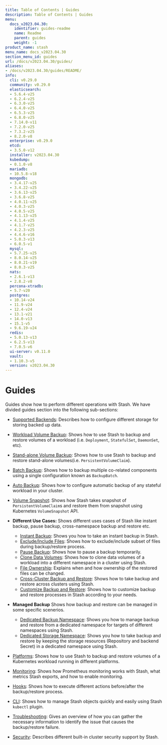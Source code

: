 ```yaml
---
title: Table of Contents | Guides
description: Table of Contents | Guides
menu:
  docs_v2023.04.30:
    identifier: guides-readme
    name: Readme
    parent: guides
    weight: -1
product_name: stash
menu_name: docs_v2023.04.30
section_menu_id: guides
url: /docs/v2023.04.30/guides/
aliases:
- /docs/v2023.04.30/guides/README/
info:
  cli: v0.29.0
  community: v0.29.0
  elasticsearch:
  - 5.6.4-v25
  - 6.2.4-v25
  - 6.3.0-v25
  - 6.4.0-v25
  - 6.5.3-v25
  - 6.8.0-v25
  - 7.14.0-v11
  - 7.2.0-v25
  - 7.3.2-v25
  - 8.2.0-v8
  enterprise: v0.29.0
  etcd:
  - 3.5.0-v12
  installer: v2023.04.30
  kubedump:
  - 0.1.0-v8
  mariadb:
  - 10.5.8-v18
  mongodb:
  - 3.4.17-v25
  - 3.4.22-v25
  - 3.6.13-v25
  - 3.6.8-v25
  - 4.0.11-v25
  - 4.0.3-v25
  - 4.0.5-v25
  - 4.1.13-v25
  - 4.1.4-v25
  - 4.1.7-v25
  - 4.2.3-v25
  - 4.4.6-v16
  - 5.0.3-v13
  - 6.0.5-v1
  mysql:
  - 5.7.25-v25
  - 8.0.14-v25
  - 8.0.21-v19
  - 8.0.3-v25
  nats:
  - 2.6.1-v13
  - 2.8.2-v8
  percona-xtradb:
  - 5.7-v20
  postgres:
  - 10.14-v24
  - 11.9-v24
  - 12.4-v24
  - 13.1-v21
  - 14.0-v13
  - 15.1-v5
  - 9.6.19-v24
  redis:
  - 5.0.13-v13
  - 6.2.5-v13
  - 7.0.5-v6
  ui-server: v0.11.0
  vault:
  - 1.10.3-v5
  version: v2023.04.30
---
```


# Guides

Guides show how to perform different operations with Stash. We have divided guides section into the following sub-sections:

- [Supported Backends](/docs/v2023.04.30/guides/backends/overview/): Describes how to configure different storage for storing backed up data.
- [Workload Volume Backup](/docs/v2023.04.30/guides/workloads/overview/): Shows how to use Stash to backup and restore volumes of a workload (i.e. `Deployment`, `StatefulSet`, `DaemonSet`, etc).
- [Stand-alone Volume Backup](/docs/v2023.04.30/guides/volumes/overview/): Shows how to use Stash to backup and restore stand-alone volumes(i.e. `PersistentVolumeClaim`).
- [Batch Backup](/docs/v2023.04.30/guides/batch-backup/overview/): Shows how to backup multiple co-related components using a single configuration known as `BackupBatch`.
- [Auto Backup](/docs/v2023.04.30/guides/auto-backup/overview/): Shows how to configure automatic backup of any stateful workload in your cluster.
- [Volume Snapshot](/docs/v2023.04.30/guides/volumesnapshot/overview/): Shows how Stash takes snapshot of `PersistentVolumeClaim`s and restore them from snapshot using Kubernetes `VolumeSnapshot` API.

- **Different Use Cases:**
Shows different uses cases of Stash like instant backup, pause backup, cross-namespace backup and restore etc.

  - [Instant Backup](/docs/v2023.04.30/guides/use-cases/instant-backup/): Shows you how to take an instant backup in Stash.
  - [Exclude/Include Files](/docs/v2023.04.30/guides/use-cases/exclude-include-files/): Shows how to exclude/include subset of files during backup/restore process.
  - [Pause Backup](/docs/v2023.04.30/guides/use-cases/pause-backup/): Shows how to pause a backup temporarily.
  - [Clone Data Volumes](/docs/v2023.04.30/guides/use-cases/clone-pvc/): Shows how to clone data volumes of a workload into a different namespace in a cluster using Stash.
  - [File Ownership](/docs/v2023.04.30/guides/use-cases/ownership/): Explains when and how ownership of the restored files can be changed.
  - [Cross-Cluster Backup and Restore](/docs/v2023.04.30/guides/use-cases/cross-cluster-backup/): Shows how to take backup and restore across clusters using Stash.
  - [Customize Backup and Restore](/docs/v2023.04.30/guides/use-cases/customize-backup-restore/): Shows how to customize backup and restore processes in Stash according to your needs.

- **Managed Backup**
Shows how backup and restore can be managed in some specific scenerios.
  - [Dedicated Backup Namespace](/docs/v2023.04.30/guides/managed-backup/dedicated-backup-namespace/): Shows you how to manage backup and restore from a dedicated namespace for targets of different namespaces using Stash.
  - [Dedicated Storage Namespace](/docs/v2023.04.30/guides/managed-backup/dedicated-storage-namespace/): Shows you how to take backup and restore by keeping the storage resources (Repository and backend Secret) in a dedicated namespace using Stash.

- [Platforms](/docs/v2023.04.30/guides/platforms/eks-irsa/): Shows how to use Stash to backup and restore volumes of a Kubernetes workload running in different platforms.
- [Monitoring](/docs/v2023.04.30/guides/monitoring/overview/): Shows how Prometheus monitoring works with Stash, what metrics Stash exports, and how to enable monitoring.
- [Hooks](/docs/v2023.04.30/guides/hooks/overview/): Shows how to execute different actions before/after the backup/restore process.
- [CLI](/docs/v2023.04.30/guides/cli/kubectl-plugin/): Shows how to manage Stash objects quickly and easily using Stash `kubectl` plugin.
- [Troubleshooting](/docs/v2023.04.30/guides/troubleshooting/how-to-troubleshoot/): Gives an overview of how you can gather the necessary information to identify the issue that causes the backup/restore failure.
- [Security](/docs/v2023.04.30/guides/security/rbac/): Describes different built-in cluster security support by Stash.
